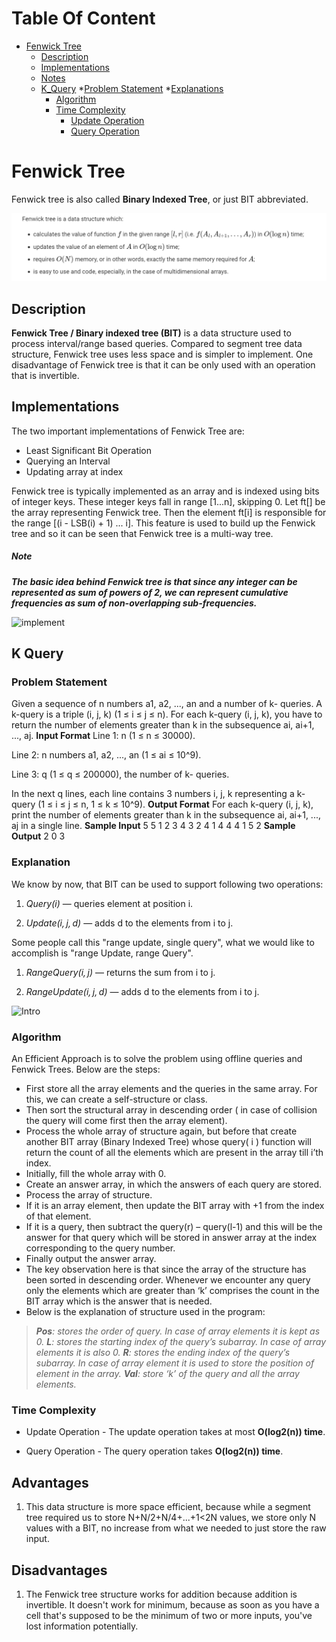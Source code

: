 
# Table Of Content
* [Fenwick Tree](#fenwick-tree)
    * [Description](#description)
    * [Implementations](#implementations)
    * [Notes](#note)
    * [K_Query](#k-query)
        *[Problem Statement](#problem-statement)
        *[Explanations](#explanation)
        * [Algorithm](#algorithm)
        * [Time Complexity](#time-complexity)
            * [Update Operation](#update-operation)
            * [Query Operation](#query-operation)
# Fenwick Tree


Fenwick tree is also called **Binary Indexed Tree**, or just BIT abbreviated.

![Intro](https://github.com/uhini0201/GSSoc-22-images/blob/main/output1.jpeg?raw=true)


## Description

__Fenwick Tree / Binary indexed tree (BIT)__ is a data structure used to process interval/range based queries. Compared to segment tree data structure, Fenwick tree uses less space and is simpler to implement.
One disadvantage of Fenwick tree is that it can be only used with an operation that is invertible.






## Implementations


The two important implementations of Fenwick Tree are:

* Least Significant Bit Operation
* Querying an Interval
* Updating array at index 

Fenwick tree is typically implemented as an array and is indexed using bits of integer keys. These integer keys fall in range [1...n], skipping 0.
Let ft[] be the array representing Fenwick tree. Then the element ft[i] is responsible for the range [(i - LSB(i) + 1) ... i].
This feature is used to build up the Fenwick tree and so it can be seen that Fenwick tree is a multi-way tree.

##### Note

**_The basic idea behind Fenwick tree is that since any integer can be represented as sum of powers of 2, we can represent cumulative frequencies as sum of non-overlapping sub-frequencies._**

![implement](https://i.stack.imgur.com/QcUPG.png)






## K Query

### Problem Statement

Given a sequence of n numbers a1, a2, ..., an and a number of k- queries. A k-query is a triple (i, j, k) (1 ≤ i ≤ j ≤ n). For each k-query (i, j, k), you have to return the number of elements greater than k in the subsequence ai, ai+1, ..., aj.
**Input Format**
Line 1: n (1 ≤ n ≤ 30000).

Line 2: n numbers a1, a2, ..., an (1 ≤ ai ≤ 10^9).

Line 3: q (1 ≤ q ≤ 200000), the number of k- queries.

In the next q lines, each line contains 3 numbers i, j, k representing a k-query (1 ≤ i ≤ j ≤ n, 1 ≤ k ≤ 10^9).
**Output Format**
For each k-query (i, j, k), print the number of elements greater than k in the subsequence ai, ai+1, ..., aj in a single line.
**Sample Input**
5
5 1 2 3 4
3
2 4 1
4 4 4
1 5 2 
**Sample Output**
2
0
3 

### Explanation

We know by now, that BIT can be used to support following two operations:

1) *Query(i)* — queries element at position i.

2) *Update(i, j, d)* — adds d to the elements from i to j.

Some people call this "range update, single query", what we would like to accomplish is "range Update, range Query".

1) *RangeQuery(i, j)* — returns the sum from i to j.

2) *RangeUpdate(i, j, d)* — adds d to the elements from i to j.

![Intro](https://miro.medium.com/max/1400/1*RZgpomELnq40ZoL2Ykbrew.png)


### Algorithm

An Efficient Approach is to solve the problem using offline queries and Fenwick Trees. Below are the steps: 
 

* First store all the array elements and the queries in the same array. For this, we can create a self-structure or class.
* Then sort the structural array in descending order ( in case of collision the query will come first then the array element).
* Process the whole array of structure again, but before that create another BIT array (Binary Indexed Tree) whose query( i ) function will return the count of all the elements which are present in the array till i’th index.
* Initially, fill the whole array with 0.
* Create an answer array, in which the answers of each query are stored.
* Process the array of structure.
* If it is an array element, then update the BIT array with +1 from the index of that element.
* If it is a query, then subtract the query(r) – query(l-1) and this will be the answer for that query which will be stored in answer array at the index corresponding to the query number.
* Finally output the answer array.
* The key observation here is that since the array of the structure has been sorted in descending order. Whenever we encounter any query only the elements which are greater than ‘k’ comprises the count in the BIT array which is the answer that is needed. 
* Below is the explanation of structure used in the program: 
 

>_**Pos**: stores the order of query. In case of array elements it is kept as 0. 
**L**: stores the starting index of the query’s subarray. In case of array elements it is also 0. 
**R**: stores the ending index of the query’s subarray. In case of array element it is used to store the position of element in the array. 
**Val**: store ‘k’ of the query and all the array elements._ 
 




### Time Complexity

* Update Operation - The update operation takes at most **O(log2(n)) time**.



* Query Operation - The query operation takes **O(log2(n)) time**.





## Advantages

1) This data structure is more space efficient, because while a segment tree required us to store N+N/2+N/4+...+1<2N values, we store only N values with a BIT, no increase from what we needed to just store the raw input.
## Disadvantages

1) The Fenwick tree structure works for addition because addition is invertible. It doesn't work for minimum, because as soon as you have a cell that's supposed to be the minimum of two or more inputs, you've lost information potentially.


